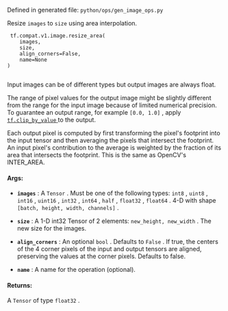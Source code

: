 Defined in generated file:  `python/ops/gen_image_ops.py` 

Resize  `images`  to  `size`  using area interpolation.



```
 tf.compat.v1.image.resize_area(
    images,
    size,
    align_corners=False,
    name=None
)
 
```

Input images can be of different types but output images are always float.

The range of pixel values for the output image might be slightly different
from the range for the input image because of limited numerical precision.
To guarantee an output range, for example  `[0.0, 1.0]` , apply
[ `tf.clip_by_value` ](https://tensorflow.google.cn/api_docs/python/tf/clip_by_value) to the output.

Each output pixel is computed by first transforming the pixel's footprint into
the input tensor and then averaging the pixels that intersect the footprint. An
input pixel's contribution to the average is weighted by the fraction of its
area that intersects the footprint.  This is the same as OpenCV's INTER_AREA.



#### Args:

- **`images`** : A  `Tensor` . Must be one of the following types:  `int8` ,  `uint8` ,  `int16` ,  `uint16` ,  `int32` ,  `int64` ,  `half` ,  `float32` ,  `float64` .
4-D with shape  `[batch, height, width, channels]` .

- **`size`** :  A 1-D int32 Tensor of 2 elements:  `new_height, new_width` .  The
new size for the images.

- **`align_corners`** : An optional  `bool` . Defaults to  `False` .
If true, the centers of the 4 corner pixels of the input and output tensors are
aligned, preserving the values at the corner pixels. Defaults to false.

- **`name`** : A name for the operation (optional).



#### Returns:
A  `Tensor`  of type  `float32` .


